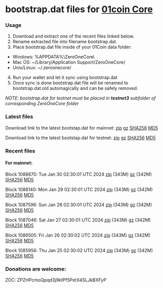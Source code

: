 # bootstrap.dat files for [01coin Core](https://01coin.io)

### Usage

1. Download and extract one of the recent files linked below.
2. Rename extracted file into filename bootstrap.dat.
3. Place bootstrap.dat file inside of your 01Coin data folder:
 - Windows: %APPDATA%\ZeroOneCore\
 - Mac OS: ~/Library/Application Support/ZeroOneCore/
 - Unix/Linux: ~/.zeroonecore/
4. Run your wallet and let it sync using bootstrap.dat
5. Once sync is done bootstrap.dat file will be renamed to bootstrap.dat.old automagically and can be safely removed.

_NOTE: bootstrap.dat for testnet must be placed in **testnet3** subfolder of corresponding ZeroOneCore folder_

### Latest files
Download link to the latest bootstap.dat for mainnet: [zip](https://files.01coin.io/mainnet/bootstrap.dat.zip) [gz](https://files.01coin.io/mainnet/bootstrap.dat.tar.gz) [SHA256](https://files.01coin.io/mainnet/sha256.txt) [MD5](https://files.01coin.io/mainnet/md5.txt)

Download link to the latest bootstap.dat for testnet: [zip](https://files.01coin.io/testnet/bootstrap.dat.zip) [gz](https://files.01coin.io/testnet/bootstrap.dat.tar.gz) [SHA256](https://files.01coin.io/testnet/sha256.txt) [MD5](https://files.01coin.io/testnet/md5.txt)

### Recent files

#### For mainnet:

Block 1088670: Tue Jan 30 02:30:01 UTC 2024 [zip](https://files.01coin.io/mainnet/2024-01-30/bootstrap.dat.zip) (343M) [gz](https://files.01coin.io/mainnet/2024-01-30/bootstrap.dat.tar.gz) (342M) [SHA256](https://files.01coin.io/mainnet/2024-01-30/sha256.txt) [MD5](https://files.01coin.io/mainnet/2024-01-30/md5.txt)

Block 1088140: Mon Jan 29 02:30:01 UTC 2024 [zip](https://files.01coin.io/mainnet/2024-01-29/bootstrap.dat.zip) (343M) [gz](https://files.01coin.io/mainnet/2024-01-29/bootstrap.dat.tar.gz) (342M) [SHA256](https://files.01coin.io/mainnet/2024-01-29/sha256.txt) [MD5](https://files.01coin.io/mainnet/2024-01-29/md5.txt)

Block 1087596: Sun Jan 28 02:30:01 UTC 2024 [zip](https://files.01coin.io/mainnet/2024-01-28/bootstrap.dat.zip) (343M) [gz](https://files.01coin.io/mainnet/2024-01-28/bootstrap.dat.tar.gz) (342M) [SHA256](https://files.01coin.io/mainnet/2024-01-28/sha256.txt) [MD5](https://files.01coin.io/mainnet/2024-01-28/md5.txt)

Block 1087046: Sat Jan 27 02:30:01 UTC 2024 [zip](https://files.01coin.io/mainnet/2024-01-27/bootstrap.dat.zip) (343M) [gz](https://files.01coin.io/mainnet/2024-01-27/bootstrap.dat.tar.gz) (342M) [SHA256](https://files.01coin.io/mainnet/2024-01-27/sha256.txt) [MD5](https://files.01coin.io/mainnet/2024-01-27/md5.txt)

Block 1086505: Fri Jan 26 02:30:02 UTC 2024 [zip](https://files.01coin.io/mainnet/2024-01-26/bootstrap.dat.zip) (343M) [gz](https://files.01coin.io/mainnet/2024-01-26/bootstrap.dat.tar.gz) (342M) [SHA256](https://files.01coin.io/mainnet/2024-01-26/sha256.txt) [MD5](https://files.01coin.io/mainnet/2024-01-26/md5.txt)

Block 1085956: Thu Jan 25 02:30:02 UTC 2024 [zip](https://files.01coin.io/mainnet/2024-01-25/bootstrap.dat.zip) (343M) [gz](https://files.01coin.io/mainnet/2024-01-25/bootstrap.dat.tar.gz) (342M) [SHA256](https://files.01coin.io/mainnet/2024-01-25/sha256.txt) [MD5](https://files.01coin.io/mainnet/2024-01-25/md5.txt)


### Donations are welcome:

ZOC: ZPZHPcmoQpqd3j9ktPf5PetX4SLJkBXFyP
